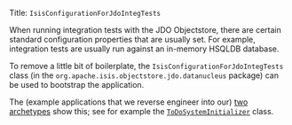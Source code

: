 Title: `IsisConfigurationForJdoIntegTests`

When running integration tests with the JDO Objectstore, there are certain standard configuration properties that are usually set.  For example, integration tests are usually run against an in-memory HSQLDB database.

To remove a little bit of boilerplate, the `IsisConfigurationForJdoIntegTests` class (in the `org.apache.isis.objectstore.jdo.datanucleus` package) can be used to bootstrap the application.

The (example applications that we reverse engineer into our) [two](../../../intro/getting-started/simple-archetype.html) [archetypes](../../../intro/getting-started/quickstart-archetype.html) show this; see for example the [`ToDoSystemInitializer`](https://github.com/apache/isis/blob/3dcfb2fcd61636ff2fac66a3c7c54a500fdf2c6a/example/application/quickstart_wicket_restful_jdo/integtests/src/test/java/integration/ToDoSystemInitializer.java#L70) class.